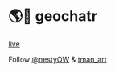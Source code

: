 # 🌎💬 geochatr
[live](https://geochatr.hergen.nl)

Follow [@nestyOW](https://twitter.com/nestyOW) & [tman_art](https://twitter.com/tman_art)

